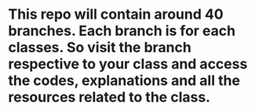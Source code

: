 # This repo will contain around 40 branches. Each branch is for each classes. So visit the branch respective to your class and access the codes, explanations and all the resources related to the class.